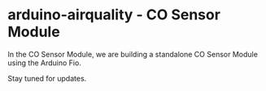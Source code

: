arduino-airquality - CO Sensor Module
==================

In the CO Sensor Module, we are building a standalone CO Sensor Module using the Arduino Fio.

Stay tuned for updates.